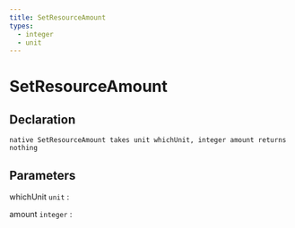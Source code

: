 ```yaml
---
title: SetResourceAmount
types:
  - integer
  - unit
---
```


# SetResourceAmount

## Declaration

```jass
native SetResourceAmount takes unit whichUnit, integer amount returns nothing
```

## Parameters
whichUnit `unit`
: 

amount `integer`
: 
